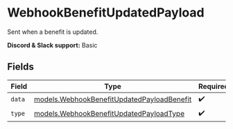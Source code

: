 # WebhookBenefitUpdatedPayload

Sent when a benefit is updated.

**Discord & Slack support:** Basic


## Fields

| Field                                                                                          | Type                                                                                           | Required                                                                                       | Description                                                                                    |
| ---------------------------------------------------------------------------------------------- | ---------------------------------------------------------------------------------------------- | ---------------------------------------------------------------------------------------------- | ---------------------------------------------------------------------------------------------- |
| `data`                                                                                         | [models.WebhookBenefitUpdatedPayloadBenefit](../models/webhookbenefitupdatedpayloadbenefit.md) | :heavy_check_mark:                                                                             | N/A                                                                                            |
| `type`                                                                                         | [models.WebhookBenefitUpdatedPayloadType](../models/webhookbenefitupdatedpayloadtype.md)       | :heavy_check_mark:                                                                             | N/A                                                                                            |